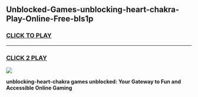 
## Unblocked-Games-unblocking-heart-chakra-Play-Online-Free-bls1p
<h3>
<a href="https://premium76.site?title=unblocking-heart-chakra&ref=26A">CLICK TO PLAY</a></h3>
<hr>

<h3>
<a href="https://premium76.site?title=unblocking-heart-chakra&ref=26A">CLICK 2 PLAY</a>
  
</h3>

<a href="https://premium76.site?title=unblocking-heart-chakra&ref=26A"><img src="https://clearcache.store/games.png"></a>


**unblocking-heart-chakra games unblocked: Your Gateway to Fun and Accessible Online Gaming**
